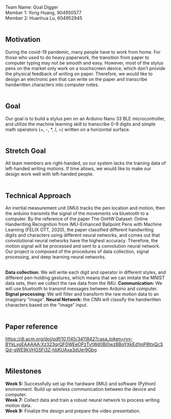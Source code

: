 
###
Team Name: Goal Digger <br />
Member 1: Yong Huang, 904950577 <br />
Member 2: Huanhua Lu, 604952945 <br /><br />

## Motivation
During the covid-19 pandemic, many people have to work from home. For those who used to do heavy paperwork, the transition from paper to computer typing may not be smooth and easy. However, most of the stylus pens on the market only work on a touchscreen device, which don’t provide the physical feedback of writing on paper. Therefore, we would like to design an electronic pen that can write on the paper and transcribe handwritten characters into computer notes.
<br />
<br />

## Goal
Our goal is to build a stylus pen on an Arduino Nano 33 BLE microcontroller, and utilize the machine learning skill to transcribe 0-9 digits and simple math operators (+, -, *, /, =)  written on a horizontal surface. 
<br />
<br />

## Stretch Goal
All team members are right-handed, so our system lacks the training data of left-handed writing motions. If time allows, we would like to make our design work well with left-handed people. 
<br />
<br />

## Technical Approach
An inertial measurement unit (IMU) tracks the pen location and motion, then the arduino transmits the signal of the movements via bluetooth to a computer.  By the reference of the paper The OnHW Dataset: Online Handwriting Recognition from IMU-Enhanced Ballpoint Pens with Machine Learning (FELIX OTT, 2020), the paper classified different handwriting digits and characters using different neural networks, and comes out that convolutional neural networks have the highest accuracy. Therefore, the motion signal will be processed and sent to a convolution neural network. 
Our project is composed of the procedures of data collection, signal processing, and deep learning neural networks. 
<br />
<br />

**Data collection:** We will write each digit and operator in different styles, and different pen-holding gestures, which means that we can imitate the MNIST data sets,  then we collect the raw data from the IMU.
**Communication:** We will use bluetooth to transmit messages between Arduino and computer. 
**Signal processing:** We will filter and transform the raw motion data to an imaginary “image”. 
**Neural Network:** the CNN will classify the handwritten characters based on the “image” input. 
<br />
<br />

## Paper reference
https://dl.acm.org/doi/pdf/10.1145/3411842?casa_token=rvv-BYkLxgEAAAAA:Xz323qrQF0WEeOPzTvtWd0Bj0wzBBoYXkEd1mP8ItxQcSQd-gWE9kVHGSFi3Z-hbKUAxa3dUer9Gbg
<br />
<br />

## Milestones
**Week 5:** Successfully set up the hardware (IMU) and software (Python) environment. Build up wireless communication between the device and computer. <br />
**Week 7:** Collect data and train a robust neural network to process writing motion data. <br />
**Week 9:** Finalize the design and prepare the video presentation. <br />
